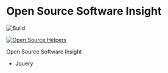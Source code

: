 # Open Source Software Insight

![Build](https://github.com/harkue/oss-insight/workflows/Build/badge.svg)

[![Open Source Helpers](https://www.codetriage.com/harkue/oss-insight/badges/users.svg)](https://www.codetriage.com/harkue/oss-insight)


Open Source Software Insight
 - Jquery

